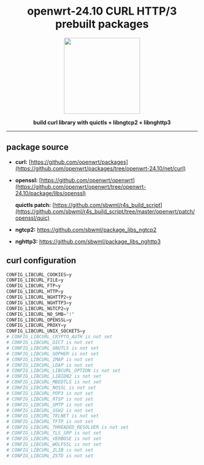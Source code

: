 <h1 align="center">openwrt-24.10 CURL HTTP/3 prebuilt packages</h1>
<p align="center">
  <img width="200" src="https://curl.se/logo/" />
</p>
<p align="center">
  <b>build curl library with quictls + libngtcp2 + libnghttp3</b>
</p>

-----------

## package source

- **curl:** [https://github.com/openwrt/packages](https://github.com/openwrt/packages/tree/openwrt-24.10/net/curl)
- **openssl:** [https://github.com/openwrt/openwrt](https://github.com/openwrt/openwrt/tree/openwrt-24.10/package/libs/openssl)
  
  **quictls patch:** [https://github.com/sbwml/r4s_build_script](https://github.com/sbwml/r4s_build_script/tree/master/openwrt/patch/openssl/quic)
  
- **ngtcp2:** https://github.com/sbwml/package_libs_ngtcp2
- **nghttp3:** https://github.com/sbwml/package_libs_nghttp3

## curl configuration

```py
CONFIG_LIBCURL_COOKIES=y
CONFIG_LIBCURL_FILE=y
CONFIG_LIBCURL_FTP=y
CONFIG_LIBCURL_HTTP=y
CONFIG_LIBCURL_NGHTTP2=y
CONFIG_LIBCURL_NGHTTP3=y
CONFIG_LIBCURL_NGTCP2=y
CONFIG_LIBCURL_NO_SMB="!"
CONFIG_LIBCURL_OPENSSL=y
CONFIG_LIBCURL_PROXY=y
CONFIG_LIBCURL_UNIX_SOCKETS=y
# CONFIG_LIBCURL_CRYPTO_AUTH is not set
# CONFIG_LIBCURL_DICT is not set
# CONFIG_LIBCURL_GNUTLS is not set
# CONFIG_LIBCURL_GOPHER is not set
# CONFIG_LIBCURL_IMAP is not set
# CONFIG_LIBCURL_LDAP is not set
# CONFIG_LIBCURL_LIBCURL_OPTION is not set
# CONFIG_LIBCURL_LIBIDN2 is not set
# CONFIG_LIBCURL_MBEDTLS is not set
# CONFIG_LIBCURL_NOSSL is not set
# CONFIG_LIBCURL_POP3 is not set
# CONFIG_LIBCURL_RTSP is not set
# CONFIG_LIBCURL_SMTP is not set
# CONFIG_LIBCURL_SSH2 is not set
# CONFIG_LIBCURL_TELNET is not set
# CONFIG_LIBCURL_TFTP is not set
# CONFIG_LIBCURL_THREADED_RESOLVER is not set
# CONFIG_LIBCURL_TLS_SRP is not set
# CONFIG_LIBCURL_VERBOSE is not set
# CONFIG_LIBCURL_WOLFSSL is not set
# CONFIG_LIBCURL_ZLIB is not set
# CONFIG_LIBCURL_ZSTD is not set
```
